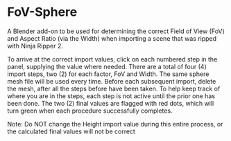 # FoV-Sphere
A Blender add-on to be used for determining the correct Field of View (FoV) and Aspect Ratio (via the Width) when importing a scene that was ripped with Ninja Ripper 2.


To arrive at the correct import values, click on each numbered step in the panel, supplying the value where needed. There are a total of four (4) import steps, two (2) for each factor, FoV and Width. The same sphere mesh file will be used every time. Before each subsequent import, delete the mesh, after all the steps before have been taken. To help keep track of where you are in the steps, each step is not active until the prior one has been done. The two (2) final values are flagged with red dots, which will turn green when each procedure successfully completes.

Note: Do NOT change the Height import value during this entire process, or the calculated final values will not be correct
